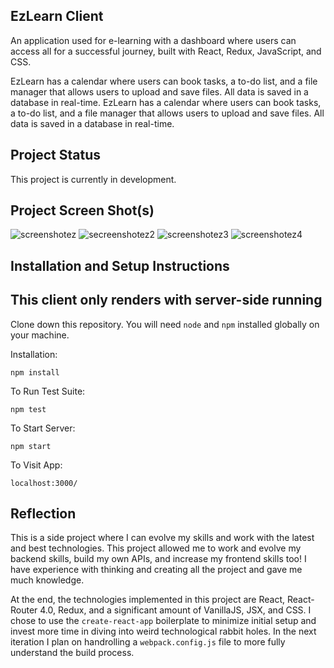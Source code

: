 ## EzLearn Client

An application used for e-learning with a dashboard where users can access all for a successful journey, built with React, Redux, JavaScript, and CSS.

EzLearn has a calendar where users can book tasks, a to-do list, and a file manager that allows users to upload and save files. All data is saved in a database in real-time.
EzLearn has a calendar where users can book tasks, a to-do list, and a file manager that allows users to upload and save files. All data is saved in a database in real-time.

## Project Status

This project is currently in development.

## Project Screen Shot(s)

![screenshotez](https://user-images.githubusercontent.com/88408262/177142940-a69dbca2-0e0d-4108-bdaa-07d9ca14c2c9.png)
![secreenshotez2](https://user-images.githubusercontent.com/88408262/177143010-6628734a-eeec-4f6f-b432-b397749d2b39.png)
![screenshotez3](https://user-images.githubusercontent.com/88408262/177142966-df28ac96-1819-474f-85d0-816e04ae1ea5.png)
![screenshotez4](https://user-images.githubusercontent.com/88408262/177143018-596fc34f-2814-459d-b88d-0cd6da083394.png)

## Installation and Setup Instructions  

## This client only renders with server-side running

Clone down this repository. You will need `node` and `npm` installed globally on your machine.  

Installation:

`npm install`  

To Run Test Suite:  

`npm test`  

To Start Server:

`npm start`  

To Visit App:

`localhost:3000/`  

## Reflection

   This is a side project where I can evolve my skills and work with the latest and best technologies. This project allowed me to work and evolve my backend skills, build my own APIs, and increase my frontend skills too! I have experience with thinking and creating all the project and gave me much knowledge.


   At the end, the technologies implemented in this project are React, React-Router 4.0, Redux, and a significant amount of VanillaJS, JSX, and CSS. I chose to use the `create-react-app` boilerplate to minimize initial setup and invest more time in diving into weird technological rabbit holes. In the next iteration I plan on handrolling a `webpack.config.js` file to more fully understand the build process.


